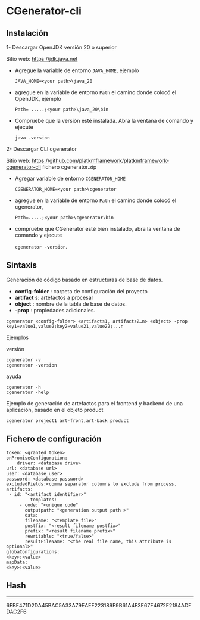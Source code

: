 # CGenerator-cli



## Instalación

1- Descargar OpenJDK versión 20 o superior

Sitio web: https://jdk.java.net

-	Agregue la variable de entorno ```JAVA_HOME```, ejemplo
  
  	```JAVA_HOME=<your path>\java_20```
-	 agregue en la variable de entorno ```Path``` el camino donde colocó el OpenJDK, ejemplo

       ```Path= .....;<your path>\java_20\bin```
-	 Compruebe que la versión esté instalada. Abra la ventana de comando y ejecute

       ```java -version```



2- Descargar CLI cgenerator

Sitio web: https://github.com/platkmframework/platkmframework-cgenerator-cli
fichero cgenerator.zip

-	Agregar variable de entorno ```CGENERATOR_HOME```

  
  	 ```CGENERATOR_HOME=<your path>\cgenerator```
-	 agregue en la variable de entorno ```Path``` el camino donde colocó el cgenerator,

 	 ```Path=.....;<your path>\cgenerator\bin```
-	 compruebe que CGenerator esté bien instalado, abra la ventana de comando y ejecute


 	 ```cgenerator -version```.



## Sintaxis


Generación de código basado en estructuras de base de datos.

- 	**config-folder** : carpeta de configuración del proyecto
-	**artifact** s: artefactos a procesar
-	**object** : nombre de la tabla de base de datos.
-	**-prop** : propiedades adicionales.

```
cgenerator <config-folder> <artifacts1, artifacts2…n> <object> -prop key1=value1,value2;key2=value21,value22;...n
```

Ejemplos

versión
```
cgenerator -v
cgenerator -version
```

ayuda
```
cgenerator -h
cgenerator -help
```

Ejemplo de generación de artefactos para el frontend y backend de una aplicación, basado en el objeto product
```
cgenerator project1 art-front,art-back product
```


## Fichero de configuración
```
token: <granted token>
onPromiseConfiguration:
	driver: <database drive>
url: <database url>
user: <database user>
password: <database password>
excludedFields:<comma separator columns to exclude from process.
artifacts:
 - id: "<artifact identifier>"
  		 templates:
     - code: "<unique code"
       outputpath: "<generation output path >"
       data:
       filename: "<template file>"
       postfix: "<result filename postfix>"
       prefix: "<result filename prefix>"
       rewritable: "<true/false>"
       resultFileName: "<the real file name, this attribute is optional>"
globaConfigurations:
<key>:<value>
mapData:
<key>:<value>
```



 
## Hash
----
6FBF471D2DA45BAC5A33A79EAEF223189F9B61A4F3E67F4672F2184ADFDAC2F6
